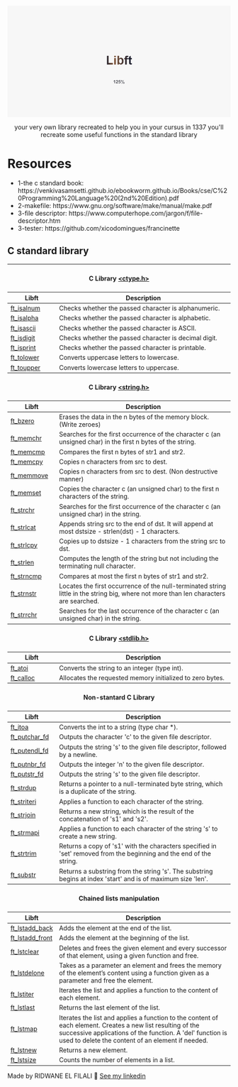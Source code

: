 <p align="center">
<img src="libft banner.png" align="center"/>
</p>

<P align="center"> 
   your very own library recreated to help you in your cursus in 1337 you'll recreate some useful functions in the standard library
</p>

<P align="center"> 
  <h1>Resources</h1>
  <ul>
    <li>1-the c standard book: https://venkivasamsetti.github.io/ebookworm.github.io/Books/cse/C%20Programming%20Language%20(2nd%20Edition).pdf</li>
    <li>2-makefile: https://www.gnu.org/software/make/manual/make.pdf</li>
    <li>3-file descriptor: https://www.computerhope.com/jargon/f/file-descriptor.htm</li>
    <li>3-tester: https://github.com/xicodomingues/francinette</li>
  </ul>
</p>

<h2> C standard library</h2>

<table>
    <thead>
        <tr>
            <th colspan=3><h4>C Library <a href="https://www.tutorialspoint.com/c_standard_library/ctype_h.htm">&lt;ctype.h&gt;</h4></a></th>
        </tr>
        <tr>
            <th>Libft</th>
            <th>Description</th>
        </tr>
    </thead>
    <tbody>
        <tr>
            <td><a href=ft_isalnum.c>ft_isalnum</a></td>
            <td>Checks whether the passed character is alphanumeric.</td>
        </tr>
        <tr>
            <td><a href=ft_isalpha.c>ft_isalpha</a></td>
            <td>Checks whether the passed character is alphabetic.</td>
        </tr>
        <tr>
            <td><a href=ft_isascii.c>ft_isascii</a></td>
            <td>Checks whether the passed character is ASCII.</td>
        </tr>
        <tr>
            <td><a href=ft_isdigit.c>ft_isdigit</a></td>
            <td>Checks whether the passed character is decimal digit.</td>
        </tr>
        <tr>
            <td><a href=ft_isprint.c>ft_isprint</a></td>
            <td>Checks whether the passed character is printable.</td>
        </tr>
        <tr>
            <td><a href=ft_tolower.c>ft_tolower</a></td>
            <td>Converts uppercase letters to lowercase.</td>
        </tr>
        <tr>
            <td><a href=ft_toupper.c>ft_toupper</a></td>
            <td>Converts lowercase letters to uppercase.</td>
        </tr>
    </tbody>
    <thead>
        <tr>
            <th colspan=3><h4>C Library <a href="https://www.tutorialspoint.com/c_standard_library/string_h.htm">&lt;string.h&gt;</h4></a></th>
        </tr>
        <tr>
            <th>Libft</th>
            <th>Description</th>
        </tr>
    </thead>
    <tbody>
        <tr>
            <td><a href=ft_bzero.c>ft_bzero</a></td>
            <td>Erases the data in the n bytes of the memory block. (Write zeroes)</td>
        </tr>
        <tr>
            <td><a href=ft_memchr.c>ft_memchr</a></td>
            <td>Searches for the first occurrence of the character c (an unsigned char) in the first n bytes of the string.</td>
        </tr>
        <tr>
            <td><a href=ft_memcmp.c>ft_memcmp</a></td>
            <td>Compares the first n bytes of str1 and str2.</td>
        </tr>
        <tr>
            <td><a href=ft_memcpy.c>ft_memcpy</a></td>
            <td>Copies n characters from src to dest.</td>
        </tr>
        <tr>
            <td><a href=ft_memmove.c>ft_memmove</a></td>
            <td>Copies n characters from src to dest. (Non destructive manner)</td>
        </tr>
        <tr>
            <td><a href=ft_memset.c>ft_memset</a></td>
            <td>Copies the character c (an unsigned char) to the first n characters of the string.</td>
        </tr>
        <tr>
            <td><a href=ft_strchr.c>ft_strchr</a></td>
            <td>Searches for the first occurrence of the character c (an unsigned char) in the string.</td>
        </tr>
        <tr>
            <td><a href=ft_strlcat.c>ft_strlcat</a></td>
            <td>Appends string src to the end of dst. It will append at most dstsize - strlen(dst) - 1 characters.</td>
        </tr>
        <tr>
            <td><a href=ft_strlcpy.c>ft_strlcpy</a></td>
            <td>Copies up to dstsize - 1 characters from the string src to dst.</td>
        </tr>
        <tr>
            <td><a href=ft_strlen.c>ft_strlen</a></td>
            <td>Computes the length of the string but not including the terminating null character.</td>
        </tr>
        <tr>
            <td><a href=ft_strncmp.c>ft_strncmp</a></td>
            <td>Compares at most the first n bytes of str1 and str2.</td>
        </tr>
        <tr>
            <td><a href=ft_strnstr.c>ft_strnstr</a></td>
            <td>Locates the first occurrence of the null-terminated string little in the string big, where not more than len characters are searched.</td>
        </tr>
        <tr>
            <td><a href=ft_strrchr.c>ft_strrchr</a></td>
            <td>Searches for the last occurrence of the character c (an unsigned char) in the string.</td>
        </tr>
    </tbody>
    <thead>
        <tr>
            <th colspan=3><h4>C Library <a href="https://www.tutorialspoint.com/c_standard_library/stdlib_h.htm">&lt;stdlib.h&gt;</h4></a></th>
        </tr>
        <tr>
            <th>Libft</th>
            <th>Description</th>
        </tr>
    </thead>
    <tbody>
        <tr>
            <td><a href=ft_atoi.c>ft_atoi</a></td>
            <td>Converts the string to an integer (type int).</td>
        </tr>
        <tr>
            <td><a href=ft_calloc.c>ft_calloc</a></td>
            <td>Allocates the requested memory initialized to zero bytes.</td>
        </tr>
    </tbody>
    <thead>
        <tr>
            <th colspan=3><h4>Non-stantard C Library</h4></a></th>
        </tr>
        <tr>
            <th>Libft</th>
            <th>Description</th>
        </tr>
    </thead>
    <tbody>
        <tr>
            <td><a href=ft_itoa.c>ft_itoa</a></td>
            <td>Converts the int to a string (type char *).</td>
        </tr>
        <tr>
            <td><a href=ft_putchar_fd.c>ft_putchar_fd</a></td>
            <td>Outputs the character 'c' to the given file descriptor.</td>
        </tr>
        <tr>
            <td><a href=ft_putendl_fd.c>ft_putendl_fd</a></td>
            <td>Outputs the string 's' to the given file descriptor, followed by a newline.</td>
        </tr>
        <tr>
            <td><a href=ft_putnbr_fd.c>ft_putnbr_fd</a></td>
            <td>Outputs the integer 'n' to the given file descriptor.</td>
        </tr>
        <tr>
            <td><a href=ft_putstr_fd.c>ft_putstr_fd</a></td>
            <td>Outputs the string 's' to the given file descriptor.</td>
        </tr>
        <tr>
            <td><a href=ft_strdup.c>ft_strdup</a></td>
            <td>Returns a pointer to a null-terminated byte string, which is a duplicate of the string.</td>
        </tr>
        <tr>
            <td><a href=ft_striteri.c>ft_striteri</a></td>
            <td>Applies a function to each character of the string.</td>
        </tr>
        <tr>
            <td><a href=ft_strjoin.c>ft_strjoin</a></td>
            <td>Returns a new string, which is the result of the concatenation of 's1' and 's2'.</td>
        </tr>
        <tr>
            <td><a href=ft_strmapi.c>ft_strmapi</a></td>
            <td>Applies a function to each character of the string 's' to create a new string.</td>
        </tr>
        <tr>
            <td><a href=ft_strtrim.c>ft_strtrim</a></td>
            <td>Returns a copy of 's1' with the characters specified in 'set' removed from the beginning and the end of the string.</td>
        </tr>
        <tr>
            <td><a href=ft_substr.c>ft_substr</a></td>
            <td>Returns a substring from the string 's'. The substring begins at index 'start' and is of maximum size 'len'.</td>
        </tr>
    </tbody>
    <thead>
        <tr>
            <th colspan=3><h4>Chained lists manipulation</h4></a></th>
        </tr>
        <tr>
            <th>Libft</th>
            <th>Description</th>
        </tr>
    </thead>
    <tbody>
        <tr>
            <td><a href=ft_lstadd_back.c>ft_lstadd_back</a></td>
            <td>Adds the element at the end of the list.</td>
        </tr>
        <tr>
            <td><a href=ft_lstadd_front.c>ft_lstadd_front</a></td>
            <td>Adds the element at the beginning of the list.</td>
        </tr>
        <tr>
            <td><a href=ft_lstclear.c>ft_lstclear</a></td>
            <td>Deletes and frees the given element and every successor of that element, using a given function and free.</td>
        </tr>
        <tr>
            <td><a href=ft_lstdelone.c>ft_lstdelone</a></td>
            <td>Takes as a parameter an element and frees the memory of the element’s content using a function given as a parameter and free the element.</td>
        </tr>
        <tr>
            <td><a href=ft_lstiter.c>ft_lstiter</a></td>
            <td>Iterates the list and applies a function to the content of each element.</td>
        </tr>
        <tr>
            <td><a href=ft_lstlast.c>ft_lstlast</a></td>
            <td>Returns the last element of the list.</td>
        </tr>
        <tr>
            <td><a href=ft_lstmap.c>ft_lstmap</a></td>
            <td>Iterates the list and applies a function to the content of each element. Creates a new list resulting of the successive applications of the function. A 'del' function is used to delete the content of an element if needed.</td>
        </tr>
        <tr>
            <td><a href=ft_lstnew.c>ft_lstnew</a></td>
            <td>Returns a new element.</td>
        </tr>
        <tr>
            <td><a href=ft_lstsize.c>ft_lstsize</a></td>
            <td>Counts the number of elements in a list.</td>
        </tr>
    </tbody>
</table>

Made by RIDWANE EL FILALI 👋 [See my linkedin](https://www.linkedin.com/in/ridwane-elfilali-0ab7aa253/)
